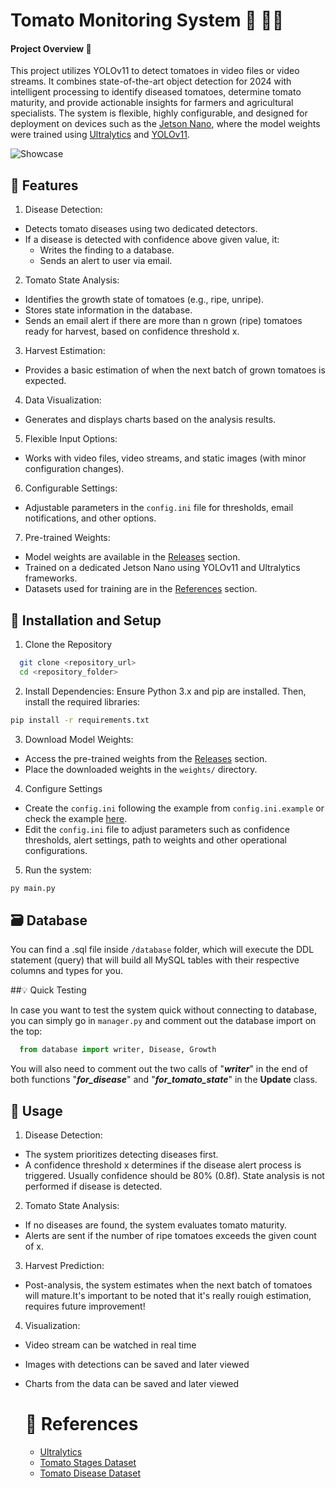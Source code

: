 
# Tomato Monitoring System 🎥 🍅🌿

#### Project Overview 🔎
This project utilizes YOLOv11 to detect tomatoes in video files or video streams. It combines state-of-the-art object detection for 2024 with intelligent processing to identify diseased tomatoes, determine tomato maturity, and provide actionable insights for farmers and agricultural specialists. The system is flexible, highly configurable, and designed for deployment on devices such as the [Jetson Nano](https://developer.nvidia.com/embedded/jetson-nano), where the model weights were trained using [Ultralytics](https://docs.ultralytics.com) and [YOLOv11](https://docs.ultralytics.com/models/yolo11/).

![Showcase](https://github.com/user-attachments/assets/f7e9491c-3204-48ab-a5ed-f023bff192ce)

    
## 🧰 Features 

1. Disease Detection:

- Detects tomato diseases using two dedicated detectors.
- If a disease is detected with confidence above given value, it:
    - Writes the finding to a database.
    - Sends an alert to user via email.
2. Tomato State Analysis:

- Identifies the growth state of tomatoes (e.g., ripe, unripe).
- Stores state information in the database.
- Sends an email alert if there are more than n grown (ripe) tomatoes ready for harvest, based on confidence threshold x.

3. Harvest Estimation:
- Provides a basic estimation of when the next batch of grown tomatoes is expected.
4. Data Visualization:

- Generates and displays charts based on the analysis results.
5. Flexible Input Options:

- Works with video files, video streams, and static images (with minor configuration changes).
6. Configurable Settings:

- Adjustable parameters in the `config.ini` file for thresholds, email notifications, and other options.

7. Pre-trained Weights:

- Model weights are available in the [Releases](https://github.com/DidoeS14/tomato_monitoring/releases) section.
- Trained on a dedicated Jetson Nano using YOLOv11 and Ultralytics frameworks.
- Datasets used for training are in the  [References](References) section.


## 🔧 Installation and Setup 

1. Clone the Repository

```bash
  git clone <repository_url>
  cd <repository_folder>

```

 2. Install Dependencies: Ensure Python 3.x and pip are installed. Then, install the required libraries:
 ```bash
 pip install -r requirements.txt
 ```
 3. Download Model Weights:
  - Access the pre-trained weights from the [Releases](https://github.com/DidoeS14/tomato_monitoring/releases) section.
  - Place the downloaded weights in the `weights/` directory.

  4. Configure Settings
  - Create the `config.ini` following the example from `config.ini.example` or check the example [here](https://github.com/DidoeS14/tomato_monitoring/blob/main/config.ini.example).
  - Edit the `config.ini` file to adjust parameters such as confidence thresholds, alert settings, path to weights and other operational configurations.
  5. Run the system:
  ```bash
  py main.py
  ```

## 🗃️ Database 

You can find a .sql file inside `/database` folder, which will execute the DDL statement (query) that will build all MySQL tables with their respective columns and types for you. 


##💡 Quick Testing 

In case you want to test the system quick without connecting to database, you can simply 
 go in `manager.py` and comment out the database import on the top:
```python
  from database import writer, Disease, Growth
```

You will also need to comment out the two calls of "_**writer**_" in the end of both functions "**_for_disease_**" and "**_for_tomato_state_**" in the **Update** class.

## 📔 Usage 

1. Disease Detection:
- The system prioritizes detecting diseases first.
- A confidence threshold x determines if the disease alert process is triggered. Usually confidence should be 80% (0.8f). State analysis is not performed if disease is detected.

2. Tomato State Analysis:
- If no diseases are found, the system evaluates tomato maturity.
- Alerts are sent if the number of ripe tomatoes exceeds the given count of x.

3. Harvest Prediction:
- Post-analysis, the system estimates when the next batch of tomatoes will mature.It's important to be noted that it's really rouigh estimation, requires future improvement!

4. Visualization:
- Video stream can be watched in real time
- Images with detections can be saved and later viewed
- Charts from the data can be saved and later viewed

  # 🔗 References 
  - [Ultralytics](https://docs.ultralytics.com)
  - [Tomato Stages Dataset](https://datasetninja.com/laboro-tomato)
  - [Tomato Disease Dataset](https://universe.roboflow.com/universitas-atma-jaya/tomato-leaf-disease-rxcft)

